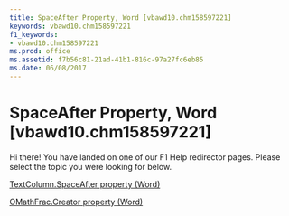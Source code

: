 ```yaml
---
title: SpaceAfter Property, Word [vbawd10.chm158597221]
keywords: vbawd10.chm158597221
f1_keywords:
- vbawd10.chm158597221
ms.prod: office
ms.assetid: f7b56c81-21ad-41b1-816c-97a27fc6eb85
ms.date: 06/08/2017
---
```



# SpaceAfter Property, Word [vbawd10.chm158597221]

Hi there! You have landed on one of our F1 Help redirector pages. Please select the topic you were looking for below.

[TextColumn.SpaceAfter property (Word)](http://msdn.microsoft.com/library/95b77d91-e13a-c6d3-f8c3-069c81b39cb1%28Office.15%29.aspx)

[OMathFrac.Creator property (Word)](http://msdn.microsoft.com/library/ed064a2e-53ad-0127-db03-f58546156924%28Office.15%29.aspx)


